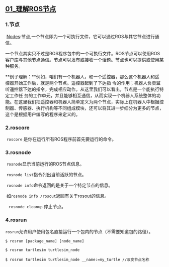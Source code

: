 ## [01_理解ROS节点](http://wiki.ros.org/cn/ROS/Tutorials/UnderstandingNodes)

### 1.节点

​	[Nodes](http://wiki.ros.org/Nodes):节点,一个节点即为一个可执行文件，它可以通过ROS与其它节点进行通信。

​	一个节点其实只不过是ROS程序包中的一个可执行文件。ROS节点可以使用ROS客户库与其他节点通信。节点可以发布或接收一个话题。节点也可以提供或使用某种服务。

​	**例子理解：**例如，咱们有一个机器人，和一个遥控器，那么这个机器人和遥控器开始工作后，就是两个节点。遥控器起到了下达指 令的作用；机器人负责监听遥控器下达的指令，完成相应动作。从这里我们可以看出，节点是一个能执行特定工作任 务的工作单元，并且能够相互通信，从而实现一个机器人系统整体的功能。在这里我们把遥控器和机器人简单定义为两个节点，实际上在机器人中根据控制器、传感器、执行机构等不同组成模块，还可以将其进一步细分为更多的节点，这个是根据用户编写的程序来定义的。

### 2.roscore

​	`roscore` 是你在运行所有ROS程序前首先要运行的命令。

### 3.rosnode

​	`rosnode`显示当前运行的ROS节点信息。

​	`rosnode list`指令列出当前活跃的节点。

​	`rosnode info`命令返回的是关于一个特定节点的信息。

​		如`rosnode info /rosout`返回有关于rosout的信息。

​	` rosnode cleanup` 停止节点。

### 4.rosrun

​	`rosrun`允许用户使用包名直接运行一个包内的节点（不需要知道包的路径）。

```
$ rosrun [package_name] [node_name]

$ rosrun turtlesim turtlesim_node

$ rosrun turtlesim turtlesim_node __name:=my_turtle //改变节点名称
```

